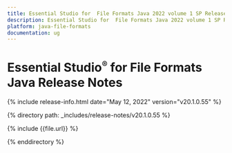 ```yaml
---
title: Essential Studio for  File Formats Java 2022 volume 1 SP Release Notes  
description: Essential Studio for  File Formats Java 2022 volume 1 SP Release Notes 
platform: java-file-formats
documentation: ug
---
```


# Essential Studio<sup style="font-size:70%">&reg;</sup>  for  File Formats Java Release Notes  

{% include release-info.html date="May 12, 2022"  version="v20.1.0.55" %} 

{% directory path: _includes/release-notes/v20.1.0.55 %}

{% include {{file.url}} %}

{% enddirectory %}